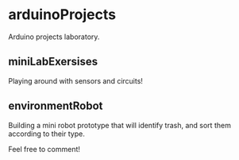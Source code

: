 # arduinoProjects
Arduino projects laboratory.

## miniLabExersises
Playing around with sensors and circuits!

## environmentRobot
Building a mini robot prototype that will identify trash, and sort them according to their type.

<div> Feel free to comment! </div>
